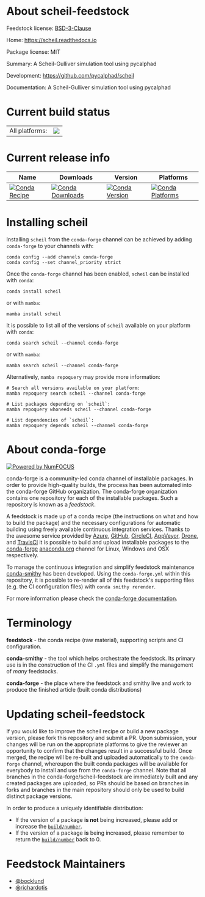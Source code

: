 About scheil-feedstock
======================

Feedstock license: [BSD-3-Clause](https://github.com/conda-forge/scheil-feedstock/blob/main/LICENSE.txt)

Home: https://scheil.readthedocs.io

Package license: MIT

Summary: A Scheil-Gulliver simulation tool using pycalphad

Development: https://github.com/pycalphad/scheil

Documentation: A Scheil-Gulliver simulation tool using pycalphad

Current build status
====================


<table><tr><td>All platforms:</td>
    <td>
      <a href="https://dev.azure.com/conda-forge/feedstock-builds/_build/latest?definitionId=9306&branchName=main">
        <img src="https://dev.azure.com/conda-forge/feedstock-builds/_apis/build/status/scheil-feedstock?branchName=main">
      </a>
    </td>
  </tr>
</table>

Current release info
====================

| Name | Downloads | Version | Platforms |
| --- | --- | --- | --- |
| [![Conda Recipe](https://img.shields.io/badge/recipe-scheil-green.svg)](https://anaconda.org/conda-forge/scheil) | [![Conda Downloads](https://img.shields.io/conda/dn/conda-forge/scheil.svg)](https://anaconda.org/conda-forge/scheil) | [![Conda Version](https://img.shields.io/conda/vn/conda-forge/scheil.svg)](https://anaconda.org/conda-forge/scheil) | [![Conda Platforms](https://img.shields.io/conda/pn/conda-forge/scheil.svg)](https://anaconda.org/conda-forge/scheil) |

Installing scheil
=================

Installing `scheil` from the `conda-forge` channel can be achieved by adding `conda-forge` to your channels with:

```
conda config --add channels conda-forge
conda config --set channel_priority strict
```

Once the `conda-forge` channel has been enabled, `scheil` can be installed with `conda`:

```
conda install scheil
```

or with `mamba`:

```
mamba install scheil
```

It is possible to list all of the versions of `scheil` available on your platform with `conda`:

```
conda search scheil --channel conda-forge
```

or with `mamba`:

```
mamba search scheil --channel conda-forge
```

Alternatively, `mamba repoquery` may provide more information:

```
# Search all versions available on your platform:
mamba repoquery search scheil --channel conda-forge

# List packages depending on `scheil`:
mamba repoquery whoneeds scheil --channel conda-forge

# List dependencies of `scheil`:
mamba repoquery depends scheil --channel conda-forge
```


About conda-forge
=================

[![Powered by
NumFOCUS](https://img.shields.io/badge/powered%20by-NumFOCUS-orange.svg?style=flat&colorA=E1523D&colorB=007D8A)](https://numfocus.org)

conda-forge is a community-led conda channel of installable packages.
In order to provide high-quality builds, the process has been automated into the
conda-forge GitHub organization. The conda-forge organization contains one repository
for each of the installable packages. Such a repository is known as a *feedstock*.

A feedstock is made up of a conda recipe (the instructions on what and how to build
the package) and the necessary configurations for automatic building using freely
available continuous integration services. Thanks to the awesome service provided by
[Azure](https://azure.microsoft.com/en-us/services/devops/), [GitHub](https://github.com/),
[CircleCI](https://circleci.com/), [AppVeyor](https://www.appveyor.com/),
[Drone](https://cloud.drone.io/welcome), and [TravisCI](https://travis-ci.com/)
it is possible to build and upload installable packages to the
[conda-forge](https://anaconda.org/conda-forge) [anaconda.org](https://anaconda.org/)
channel for Linux, Windows and OSX respectively.

To manage the continuous integration and simplify feedstock maintenance
[conda-smithy](https://github.com/conda-forge/conda-smithy) has been developed.
Using the ``conda-forge.yml`` within this repository, it is possible to re-render all of
this feedstock's supporting files (e.g. the CI configuration files) with ``conda smithy rerender``.

For more information please check the [conda-forge documentation](https://conda-forge.org/docs/).

Terminology
===========

**feedstock** - the conda recipe (raw material), supporting scripts and CI configuration.

**conda-smithy** - the tool which helps orchestrate the feedstock.
                   Its primary use is in the construction of the CI ``.yml`` files
                   and simplify the management of *many* feedstocks.

**conda-forge** - the place where the feedstock and smithy live and work to
                  produce the finished article (built conda distributions)


Updating scheil-feedstock
=========================

If you would like to improve the scheil recipe or build a new
package version, please fork this repository and submit a PR. Upon submission,
your changes will be run on the appropriate platforms to give the reviewer an
opportunity to confirm that the changes result in a successful build. Once
merged, the recipe will be re-built and uploaded automatically to the
`conda-forge` channel, whereupon the built conda packages will be available for
everybody to install and use from the `conda-forge` channel.
Note that all branches in the conda-forge/scheil-feedstock are
immediately built and any created packages are uploaded, so PRs should be based
on branches in forks and branches in the main repository should only be used to
build distinct package versions.

In order to produce a uniquely identifiable distribution:
 * If the version of a package **is not** being increased, please add or increase
   the [``build/number``](https://docs.conda.io/projects/conda-build/en/latest/resources/define-metadata.html#build-number-and-string).
 * If the version of a package **is** being increased, please remember to return
   the [``build/number``](https://docs.conda.io/projects/conda-build/en/latest/resources/define-metadata.html#build-number-and-string)
   back to 0.

Feedstock Maintainers
=====================

* [@bocklund](https://github.com/bocklund/)
* [@richardotis](https://github.com/richardotis/)

